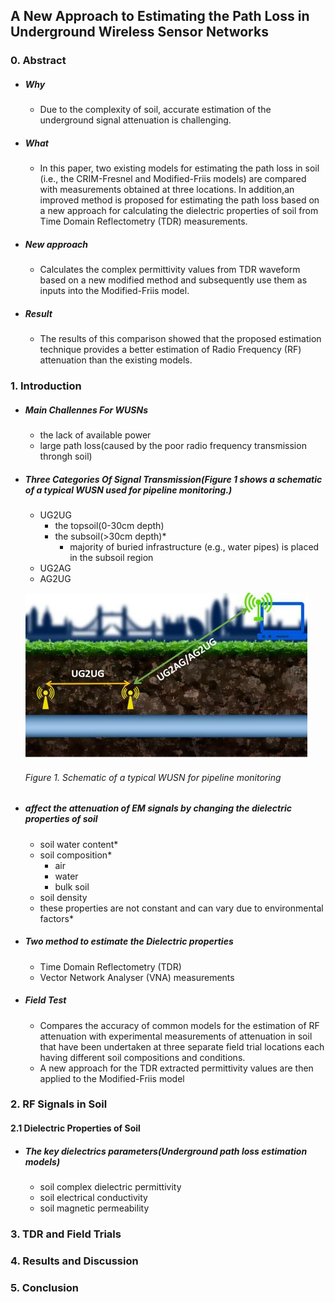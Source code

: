##  A New Approach to Estimating the Path Loss in Underground Wireless Sensor Networks
### 0. Abstract
- ##### Why
  - Due to the complexity of soil, accurate estimation of the underground signal attenuation is challenging.
- ##### What
  - In this paper, two existing models for estimating the path loss in soil (i.e., the CRIM-Fresnel and Modified-Friis models) are compared with measurements obtained at three locations. In addition,an improved method is proposed for estimating the path loss based on a new approach for calculating the dielectric properties of soil from Time Domain Reflectometry (TDR) measurements.
- ##### New approach 
  - Calculates the complex permittivity values from TDR waveform based on a new modified
method and subsequently use them as inputs into the Modified-Friis model.
- ##### Result
  - The results of this comparison showed that the proposed estimation technique provides a better estimation of Radio Frequency (RF) attenuation than the existing models.
  
### 1. Introduction
- ##### Main Challennes For WUSNs
  - the lack of available power
  - large path loss(caused by the poor radio frequency transmission throngh soil)

- ##### Three Categories Of Signal Transmission(Figure 1 shows a schematic of a typical WUSN used for pipeline monitoring.)
  - UG2UG
    - the topsoil(0-30cm depth)
    - the subsoil(>30cm depth)*
        - majority of buried infrastructure (e.g., water pipes) is placed in the subsoil region
  - UG2AG
  - AG2UG
  
  ![](/assets/8220.jpg)
  ###### Figure 1. Schematic of a typical WUSN for pipeline monitoring
  
- ##### affect the attenuation of EM signals by changing the dielectric properties of soil
  - soil water content*
  - soil composition*
    - air
    - water
    - bulk soil
  - soil density
  - these properties are not constant and can vary due to environmental factors*

- ##### Two method to estimate the Dielectric properties
  - Time Domain Reflectometry (TDR)
  - Vector Network Analyser (VNA) measurements

- ##### Field Test
  - Compares the accuracy of common models for the estimation of RF attenuation with experimental measurements of attenuation in soil that have been undertaken at three separate field trial locations each having different soil compositions and conditions.
  - A new approach for the TDR extracted permittivity values are then applied to the Modified-Friis model

### 2. RF Signals in Soil
#### 2.1  Dielectric Properties of Soil
- ##### The key dielectrics parameters(Underground path loss estimation models)
  - soil complex dielectric permittivity
  - soil electrical conductivity 
  - soil magnetic permeability 
  
### 3. TDR and Field Trials
### 4. Results and Discussion
### 5. Conclusion
